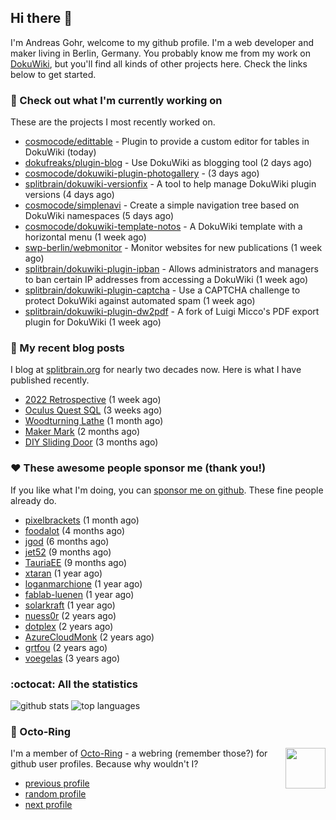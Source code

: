 ## Hi there :wave:

I'm Andreas Gohr, welcome to my github profile. I'm a web developer and maker living in Berlin, Germany. You probably know me from my work on [DokuWiki](https://github.com/splitbrain/dokuwiki), but you'll find all kinds of other projects here. Check the links below to get started.

### :hammer: Check out what I'm currently working on

These are the projects I most recently worked on.


- [cosmocode/edittable](https://github.com/cosmocode/edittable) - Plugin to provide a custom editor for tables in DokuWiki (today)
- [dokufreaks/plugin-blog](https://github.com/dokufreaks/plugin-blog) - Use DokuWiki as blogging tool (2 days ago)
- [cosmocode/dokuwiki-plugin-photogallery](https://github.com/cosmocode/dokuwiki-plugin-photogallery) -  (3 days ago)
- [splitbrain/dokuwiki-versionfix](https://github.com/splitbrain/dokuwiki-versionfix) - A tool to help manage DokuWiki plugin versions (4 days ago)
- [cosmocode/simplenavi](https://github.com/cosmocode/simplenavi) - Create a simple navigation tree based on DokuWiki namespaces (5 days ago)
- [cosmocode/dokuwiki-template-notos](https://github.com/cosmocode/dokuwiki-template-notos) - A DokuWiki template with a horizontal menu (1 week ago)
- [swp-berlin/webmonitor](https://github.com/swp-berlin/webmonitor) - Monitor websites for new publications (1 week ago)
- [splitbrain/dokuwiki-plugin-ipban](https://github.com/splitbrain/dokuwiki-plugin-ipban) - Allows administrators and managers to ban certain IP addresses from accessing a DokuWiki (1 week ago)
- [splitbrain/dokuwiki-plugin-captcha](https://github.com/splitbrain/dokuwiki-plugin-captcha) - Use a CAPTCHA challenge to protect DokuWiki against automated spam (1 week ago)
- [splitbrain/dokuwiki-plugin-dw2pdf](https://github.com/splitbrain/dokuwiki-plugin-dw2pdf) - A fork of Luigi Micco&#39;s PDF export plugin for DokuWiki (1 week ago)

### :scroll: My recent blog posts

I blog at [splitbrain.org](https://www.splitbrain.org) for nearly two decades now. Here is what I have published recently.


- [2022 Retrospective](https://www.splitbrain.org/blog/2023-02/03-2022_retrospective) (1 week ago)
- [Oculus Quest SQL](https://www.splitbrain.org/blog/2022-12/20-oculus_quest_sql) (3 weeks ago)
- [Woodturning Lathe](https://www.splitbrain.org/blog/2022-11/23-woodturning_lathe) (1 month ago)
- [Maker Mark](https://www.splitbrain.org/blog/2022-10/26-maker_mark) (2 months ago)
- [DIY Sliding Door](https://www.splitbrain.org/blog/2022-10/15-diy_sliding_door) (3 months ago)

### :hearts:️ These awesome people sponsor me (thank you!)

If you like what I'm doing, you can [sponsor me on github](https://github.com/sponsors/splitbrain). These fine people already do.


- [pixelbrackets](https://github.com/pixelbrackets) (1 month ago)
- [foodalot](https://github.com/foodalot) (4 months ago)
- [jgod](https://github.com/jgod) (6 months ago)
- [jet52](https://github.com/jet52) (9 months ago)
- [TauriaEE](https://github.com/TauriaEE) (9 months ago)
- [xtaran](https://github.com/xtaran) (1 year ago)
- [loganmarchione](https://github.com/loganmarchione) (1 year ago)
- [fablab-luenen](https://github.com/fablab-luenen) (1 year ago)
- [solarkraft](https://github.com/solarkraft) (1 year ago)
- [nuess0r](https://github.com/nuess0r) (2 years ago)
- [dotplex](https://github.com/dotplex) (2 years ago)
- [AzureCloudMonk](https://github.com/AzureCloudMonk) (2 years ago)
- [grtfou](https://github.com/grtfou) (2 years ago)
- [voegelas](https://github.com/voegelas) (3 years ago)

### :octocat: All the statistics

 ![github stats](https://github-readme-stats.vercel.app/api?username=splitbrain&show_icons=true&hide_title=true)
![top languages](https://github-readme-stats.vercel.app/api/top-langs/?username=splitbrain&layout=compact)


### :octopus: Octo-Ring

<img width="64" height="65" src="https://octo-ring.com/static/img/octo.png" align="right" alt="">

I'm a member of [Octo-Ring](https://octo-ring.com/) - a webring (remember those?) for github user profiles. Because why wouldn't I? 

* [previous profile](https://octo-ring.com/p/splitbrain/prev)
* [random profile](https://octo-ring.com/p/splitbrain/random)
* [next profile](https://octo-ring.com/p/splitbrain/next)

